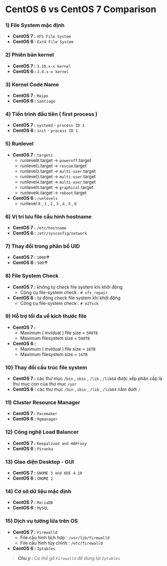 # CentOS 6 vs CentOS 7 Comparison
### **1) File System mặc định**
- **CentOS 7 :** `XFS File System`
- **CentOS 6 :** `Ext4 File System`
### **2) Phiên bản kernel**
- **CentOS 7 :** `3.10.x-x kernel`
- **CentOS 6 :** `2.6.x-x kernel`
### **3) Kernel Code Name**
- **CentOS 7 :** `Maipo`
- **CentOS 6 :** `Santiago`
### **4) Tiến trình đầu tiên ( first process )**
- **CentOS 7 :** `systemd` - `process ID 1`
- **CentOS 6 :** `init` - `process ID 1`
### **5) Runlevel**
- **CentOS 7 :** `targets`
    - runlevel`0`.target -> `poweroff`.target
    - runlevel`1`.target -> `rescue`.target
    - runlevel`2`.target -> `multi-user`.target
    - runlevel`3`.target -> `multi-user`.target
    - runlevel`4`.target -> `multi-user`.target
    - runlevel`5`.target -> `graphical`.target
    - runlevel`6`.target -> `reboot`.target
- **CentOS 6 :** `runlevels`
    - runlevel `0` , `1` , `2` , `3` , `4` , `5` , `6`
### **6) Vị trí lưu file cấu hình hostname**
- **CentOS 7 :** `/etc/hostname`
- **CentOS 6 :** `/etc/sysconfig/network`
### **7) Thay đổi trong phân bổ UID**
- **CentOS 7 :** `1000`**&uarr;**
- **CentOS 6 :** `500`**&uarr;**
### **8) File System Check**
- **CentOS 7 :** không tự check file system khi khởi động
    - Công cụ file-system check : `# xfs_repair`
- **CentOS 6 :** tự động check file system khi khởi động
    - Công cụ file-system check : `# e2fsck`
### **9) Hỗ trợ tối đa về kích thước file**
- **CentOS 7 :** 
    - Maximum ( invidual ) file size = `500TB`
    - Maximum filesystem size = `500TB`
- **CentOS 6 :** 
    - Maximum ( invidual ) file size = `16TB`
    - Maximum filesystem size = `16TB`
### **10) Thay đổi cấu trúc file system**
- **CentOS 7 :** các thư mục `/bin` , `sbin` , `/lib` , `/lib64` được xếp phân cấp là thư mục con của thư mục `/usr`
- **CentOS 6 :** các thư mục `/bin` , `sbin` , `/lib` , `/lib64` nằm dưới `/`
### **11) Cluster Resource Manager**
- **CentOS 7 :** `Pacemaker`
- **CentOS 6 :** `Rgmanager`
### **12) Công nghệ Load Balancer**
- **CentOS 7 :** `Keepalived and HAProxy`
- **CentOS 6 :** `Piranha`
### **13) Giao diện Desktop - GUI**
- **CentOS 7 :** `GNOME 3 and KDE 4.10`
- **CentOS 6 :** `GNOME 2`
### **14) Cơ sở dữ liệu mặc định**
- **CentOS 7 :** `MariaDB`
- **CentOS 6 :** `MySQL`
### **15) Dịch vụ tường lửa trên OS**
- **CentOS 7 :** `Firewalld`
    - File cấu hình tích hợp : `/usr/lib/firewalld`
    - File cấu hình tùy chỉnh : `/etc/firewalld`
- **CentOS 6 :** `Iptables`
> ***Chú ý :** Có thể gỡ `Firewalld` để dùng lại `Iptables`*